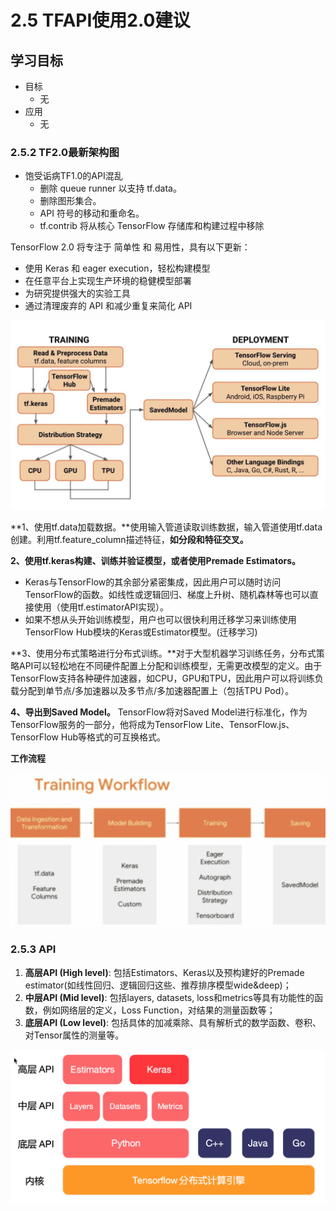 # 2.5 TFAPI使用2.0建议

## 学习目标

- 目标
  - 无
- 应用
  - 无

### 2.5.2 TF2.0最新架构图

* 饱受诟病TF1.0的API混乱
  * 删除 queue runner 以支持 tf.data。
  * 删除图形集合。
  * API 符号的移动和重命名。
  * tf.contrib 将从核心 TensorFlow 存储库和构建过程中移除

TensorFlow 2.0 将专注于 简单性 和 易用性，具有以下更新：

- 使用 Keras 和 eager execution，轻松构建模型
- 在任意平台上实现生产环境的稳健模型部署
- 为研究提供强大的实验工具
- 通过清理废弃的 API 和减少重复来简化 API

![](../images/TF最新架构图.png)



**1、使用tf.data加载数据。**使用输入管道读取训练数据，输入管道使用tf.data创建。利用tf.feature_column描述特征，**如分段和特征交叉。**

**2、使用tf.keras构建、训练并验证模型，或者使用Premade Estimators。**

* Keras与TensorFlow的其余部分紧密集成，因此用户可以随时访问TensorFlow的函数。如线性或逻辑回归、梯度上升树、随机森林等也可以直接使用（使用tf.estimatorAPI实现）。
* 如果不想从头开始训练模型，用户也可以很快利用迁移学习来训练使用TensorFlow Hub模块的Keras或Estimator模型。(迁移学习)

**3、使用分布式策略进行分布式训练。**对于大型机器学习训练任务，分布式策略API可以轻松地在不同硬件配置上分配和训练模型，无需更改模型的定义。由于TensorFlow支持各种硬件加速器，如CPU，GPU和TPU，因此用户可以将训练负载分配到单节点/多加速器以及多节点/多加速器配置上（包括TPU Pod）。

**4、导出到Saved Model。** TensorFlow将对Saved Model进行标准化，作为TensorFlow服务的一部分，他将成为TensorFlow Lite、TensorFlow.js、TensorFlow Hub等格式的可互换格式。

**工作流程**

![](../images/TF构建流程.png)

### 2.5.3 API 

1. **高层API (High level)**: 包括Estimators、Keras以及预构建好的Premade estimator(如线性回归、逻辑回归这些、推荐排序模型wide&deep)；
2. **中层API (Mid level)**: 包括layers, datasets, loss和metrics等具有功能性的函数，例如网络层的定义，Loss Function，对结果的测量函数等；
3. **底层API (Low level)**: 包括具体的加减乘除、具有解析式的数学函数、卷积、对Tensor属性的测量等。

![](../images/TFAPI.png)

